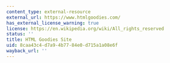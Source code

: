 ```yaml
---
content_type: external-resource
external_url: https://www.htmlgoodies.com/
has_external_license_warning: true
license: https://en.wikipedia.org/wiki/All_rights_reserved
status: ''
title: HTML Goodies Site
uid: 8caa43c4-d7a9-4b77-84e0-d715a1a08e6f
wayback_url: ''
---
```

